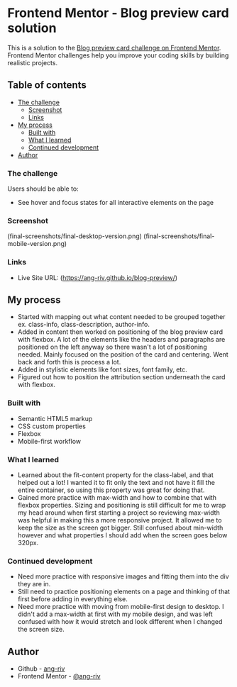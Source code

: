 # Frontend Mentor - Blog preview card solution

This is a solution to the [Blog preview card challenge on Frontend Mentor](https://www.frontendmentor.io/challenges/blog-preview-card-ckPaj01IcS). Frontend Mentor challenges help you improve your coding skills by building realistic projects.

## Table of contents

- [The challenge](#the-challenge)
  - [Screenshot](#screenshot)
  - [Links](#links)
- [My process](#my-process)
  - [Built with](#built-with)
  - [What I learned](#what-i-learned)
  - [Continued development](#continued-development)
- [Author](#author)

### The challenge

Users should be able to:

- See hover and focus states for all interactive elements on the page

### Screenshot

(final-screenshots/final-desktop-version.png)
(final-screenshots/final-mobile-version.png)

### Links

- Live Site URL: (https://ang-riv.github.io/blog-preview/)

## My process

- Started with mapping out what content needed to be grouped together ex. class-info, class-description, author-info.
- Added in content then worked on positioning of the blog preview card with flexbox. A lot of the elements like the headers and paragraphs are positioned on the left anyway so there wasn't a lot of positioning needed. Mainly focused on the position of the card and centering. Went back and forth this is process a lot.
- Added in stylistic elements like font sizes, font family, etc.
- Figured out how to position the attribution section underneath the card with flexbox.

### Built with

- Semantic HTML5 markup
- CSS custom properties
- Flexbox
- Mobile-first workflow

### What I learned

- Learned about the fit-content property for the class-label, and that helped out a lot! I wanted it to fit only the text and not have it fill the entire container, so using this property was great for doing that.
- Gained more practice with max-width and how to combine that with flexbox properties. Sizing and positioning is still difficult for me to wrap my head around when first starting a project so reviewing max-width was helpful in making this a more responsive project. It allowed me to keep the size as the screen got bigger. Still confused about min-width however and what properties I should add when the screen goes below 320px.

### Continued development

- Need more practice with responsive images and fitting them into the div they are in.
- Still need to practice positioning elements on a page and thinking of that first before adding in everything else.
- Need more practice with moving from mobile-first design to desktop. I didn't add a max-width at first with my mobile design, and was left confused with how it would stretch and look different when I changed the screen size.

## Author

- Github - [ang-riv](https://github.com/ang-riv)
- Frontend Mentor - [@ang-riv](https://www.frontendmentor.io/profile/ang-riv)
